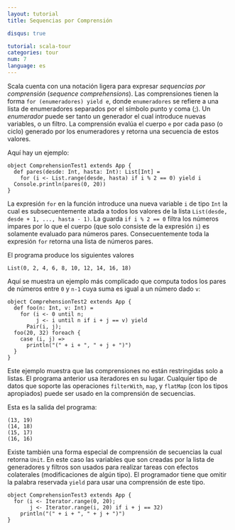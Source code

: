 ```yaml
---
layout: tutorial
title: Sequencias por Comprensión

disqus: true

tutorial: scala-tour
categories: tour
num: 7
language: es
---
```


Scala cuenta con una notación ligera para expresar *sequencias por comprensión* (*sequence comprehensions*). Las comprensiones tienen la forma `for (enumeradores) yield e`, donde `enumeradores` se refiere a una lista de enumeradores separados por el símbolo punto y coma (;). Un *enumerador* puede ser tanto un generador el cual introduce nuevas variables, o un filtro. La comprensión evalúa el cuerpo `e` por cada paso (o ciclo) generado por los enumeradores y retorna una secuencia de estos valores.

Aquí hay un ejemplo:
 
    object ComprehensionTest1 extends App {
      def pares(desde: Int, hasta: Int): List[Int] =
        for (i <- List.range(desde, hasta) if i % 2 == 0) yield i
      Console.println(pares(0, 20))
    }

La expresión `for` en la función introduce una nueva variable `i` de tipo `Int` la cual es subsecuentemente atada a todos los valores de la lista `List(desde, desde + 1, ..., hasta - 1)`. La guarda `if i % 2 == 0` filtra los números impares por lo que el cuerpo (que solo consiste de la expresión `i`) es solamente evaluado para números pares. Consecuentemente toda la expresión `for` retorna una lista de números pares.

El programa produce los siguientes valores

    List(0, 2, 4, 6, 8, 10, 12, 14, 16, 18)

Aquí se muestra un ejemplo más complicado que computa todos los pares de números entre `0` y `n-1` cuya suma es igual a un número dado `v`: 

    object ComprehensionTest2 extends App {
      def foo(n: Int, v: Int) =
        for (i <- 0 until n;
             j <- i until n if i + j == v) yield
          Pair(i, j);
      foo(20, 32) foreach {
        case (i, j) =>
          println("(" + i + ", " + j + ")")
      }
    }

Este ejemplo muestra que las comprensiones no están restringidas solo a listas. El programa anterior usa iteradores en su lugar. Cualquier tipo de datos que soporte las operaciones `filterWith`, `map`, y `flatMap` (con los tipos apropiados) puede ser usado en la comprensión de secuencias.

Esta es la salida del programa:

    (13, 19)
    (14, 18)
    (15, 17)
    (16, 16)

Existe también una forma especial de comprensión de secuencias la cual retorna `Unit`. En este caso las variables que son creadas por la lista de generadores y filtros son usados para realizar tareas con efectos colaterales (modificaciones de algún tipo). El programador tiene que omitir la palabra reservada `yield` para usar una comprensión de este tipo.
 
    object ComprehensionTest3 extends App {
      for (i <- Iterator.range(0, 20);
           j <- Iterator.range(i, 20) if i + j == 32)
        println("(" + i + ", " + j + ")")
    }

